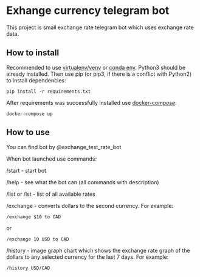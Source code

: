 # Exhange currency telegram bot
This project is small exchange rate telegram bot which uses exchange rate data.
## How to install
Recommended to use [virtualenv/venv](https://docs.python.org/3/library/venv.html)
or [conda env](https://conda.io/projects/conda/en/latest/index.html).
Python3 should be already installed. Then use pip (or pip3, if there is a conflict with Python2) to install dependencies:
```
pip install -r requirements.txt
```
After requirements was successfully installed use [docker-compose](https://docs.docker.com/):
```
docker-compose up
```
## How to use
You can find bot by @exchange_test_rate_bot

When bot launched use commands:

/start - start bot

/help - see what the bot can (all commands with description)

/list or /lst - list of all available rates

/exchange - converts dollars to the second currency. For example:
```
/exchange $10 to CAD 
```
or 
```
/exchange 10 USD to CAD
```
/history - image graph chart which shows the exchange rate graph of the dollars to any selected currency for the last 7 days. For example:
```
/history USD/CAD
```